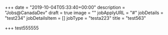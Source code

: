 +++
date = "2019-10-04T05:33:40+00:00"
description = "Jobs@CanadaDev"
draft = true
image = ""
jobApplyURL = "#"
jobDetails = "test234"
jobDetailsItem = []
jobType = "testa223"
title = "test563"

+++
test555555